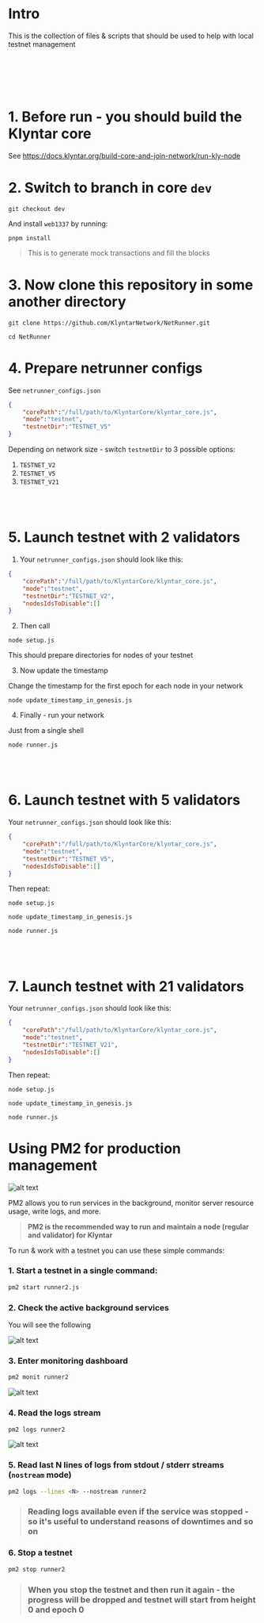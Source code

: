 # Intro

This is the collection of files & scripts that should be used to help with local testnet management

<br/><br/>
<br/><br/>

# 1. Before run - you should build the Klyntar core

See https://docs.klyntar.org/build-core-and-join-network/run-kly-node

# 2. Switch to branch in core `dev`

```shell
git checkout dev
```

And install `web1337` by running:

```shell
pnpm install
```

> This is to generate mock transactions and fill the blocks

# 3. Now clone this repository in some another directory

```shell
git clone https://github.com/KlyntarNetwork/NetRunner.git

cd NetRunner
```

# 4. Prepare netrunner configs

See `netrunner_configs.json`

```json
{
    "corePath":"/full/path/to/KlyntarCore/klyntar_core.js",
    "mode":"testnet",
    "testnetDir":"TESTNET_V5"
}
```

Depending on network size - switch `testnetDir` to 3 possible options:

1. `TESTNET_V2`
2. `TESTNET_V5`
3. `TESTNET_V21`

<br/><br/>

# 5. Launch testnet with 2 validators

1. Your `netrunner_configs.json` should look like this:

```json
{
    "corePath":"/full/path/to/KlyntarCore/klyntar_core.js",
    "mode":"testnet",
    "testnetDir":"TESTNET_V2",
    "nodesIdsToDisable":[]
}
```

2. Then call

```shell
node setup.js
```
This should prepare directories for nodes of your testnet

3. Now update the timestamp

Change the timestamp for the first epoch for each node in your network

```shell
node update_timestamp_in_genesis.js
```

4. Finally - run your network

Just from a single shell

```shell
node runner.js 
```

<br/><br/>

# 6. Launch testnet with 5 validators

Your `netrunner_configs.json` should look like this:

```json
{
    "corePath":"/full/path/to/KlyntarCore/klyntar_core.js",
    "mode":"testnet",
    "testnetDir":"TESTNET_V5",
    "nodesIdsToDisable":[]
}
```

Then repeat:

```shell
node setup.js

node update_timestamp_in_genesis.js

node runner.js
```

<br/><br/>

# 7. Launch testnet with 21 validators

Your `netrunner_configs.json` should look like this:

```json
{
    "corePath":"/full/path/to/KlyntarCore/klyntar_core.js",
    "mode":"testnet",
    "testnetDir":"TESTNET_V21",
    "nodesIdsToDisable":[]
}
```

Then repeat:

```shell
node setup.js

node update_timestamp_in_genesis.js

node runner.js
```


# Using PM2 for production management

![alt text](./files/images/pm2.png)


PM2 allows you to run services in the background, monitor server resource usage, write logs, and more.

> **PM2 is the recommended way to run and maintain a node (regular and validator) for Klyntar**

To run & work with a testnet you can use these simple commands:

### 1. Start a testnet in a single command:

```bash
pm2 start runner2.js
```

### 2. Check the active background services

You will see the following

![alt text](./files/images/list_of_services.png)

### 3. Enter monitoring dashboard

```bash
pm2 monit runner2
```

![alt text](./files/images/monit.png)


### 4. Read the logs stream

```bash
pm2 logs runner2
```

![alt text](./files/images/logs.png)

### 5. Read last N lines of logs from stdout / stderr streams (`nostream` mode)

```bash
pm2 logs --lines <N> --nostream runner2
```

> ### Reading logs available even if the service was stopped - so it's useful to understand reasons of downtimes and so on

### 6. Stop a testnet

```bash
pm2 stop runner2
```

> ### When you stop the testnet and then run it again - the progress will be dropped and testnet will start from height 0 and epoch 0